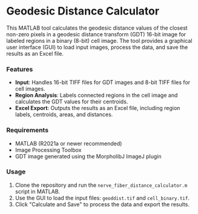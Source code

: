# Geodesic Distance Calculator

This MATLAB tool calculates the geodesic distance values of the closest non-zero pixels in a geodesic distance transform (GDT) 16-bit image for labeled regions in a binary (8-bit) cell image. The tool provides a graphical user interface (GUI) to load input images, process the data, and save the results as an Excel file.

### Features
- **Input**: Handles 16-bit TIFF files for GDT images and 8-bit TIFF files for cell images.
- **Region Analysis**: Labels connected regions in the cell image and calculates the GDT values for their centroids.
- **Excel Export**: Outputs the results as an Excel file, including region labels, centroids, areas, and distances.

### Requirements
- MATLAB (R2021a or newer recommended)
- Image Processing Toolbox
- GDT image generated using the MorpholibJ ImageJ plugin

### Usage
1. Clone the repository and run the `nerve_fiber_distance_calculator.m` script in MATLAB.
2. Use the GUI to load the input files: `geoddist.tif` and `cell_binary.tif`.
3. Click "Calculate and Save" to process the data and export the results.


